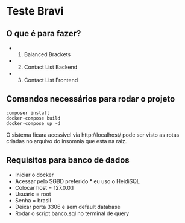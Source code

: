 # Teste Bravi

## O que é para fazer?

- 1. Balanced Brackets
- 2. Contact List Backend
- 3. Contact List Frontend

## Comandos necessários para rodar o projeto

```
composer install
docker-compose build
docker-compose up -d
```

O sistema ficara acessível via http://localhost/ pode ser visto as rotas criadas no arquivo do insomnia que esta na raiz.

## Requisitos para banco de dados

- Iniciar o docker
- Acessar pelo SGBD preferido * eu uso o HeidiSQL
- Colocar host = 127.0.0.1
- Usuário = root
- Senha = brasil
- Deixar porta 3306 e sem default database
- Rodar o script banco.sql no terminal de query
